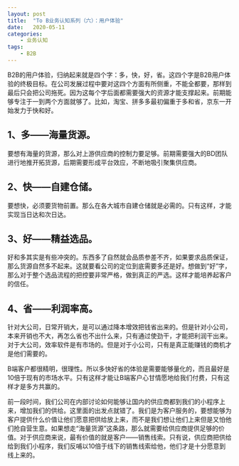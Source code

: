 ```yaml
---
layout: post
title:  "To B业务认知系列（六）：用户体验"
date:   2020-05-11
categories:
    - 业务认知
tags:
    - B2B
---
```


B2B的用户体验，归纳起来就是四个字：多，快，好，省。这四个字是B2B用户体验的终极目标。在公司发展过程中要对这四个方面有所侧重，不能全都要，那样到最后只会把公司拖死。因为这每个字后面都需要强大的资源才能支撑起来。前期能够专注于一到两个方面就够了。比如，淘宝、拼多多最初偏重于多和省，京东一开始发力于快和好。  

## 1、多——海量货源。  

要想有海量的货源，那么对上游供应商的控制力要足够。前期需要强大的BD团队进行地推开拓货源，后期需要形成平台效应，不断地吸引聚集供应商。  

## 2、快——自建仓储。  

要想快，必须要货物前置。那么在各大城市自建仓储就是必需的。只有这样，才能实现当日达和次日达。  

## 3、好——精益选品。  

好和多其实是有些冲突的。东西多了自然就会品质参差不齐，如果要求品质保证，那么货源自然多不起来。这就要看公司的定位到底需要多还是好。想做到“好”字，那么对于整个选品流程的把控要非常严格，做到真正的严选。这样才能培养起客户的信任。  

## 4、省——利润率高。  

针对大公司，日常开销大，是可以通过降本增效把钱省出来的。但是针对小公司，本来开销也不大，再怎么省也不出什么来，只有通过使劲干，才能把利润干出来。对于大公司，效率软件是有市场的。但是对于小公司，只有是真正能赚钱的商机才是他们需要的。

B端客户都很精明，很理性。所以多快好省的体验是需要能够量化的，而且最好是10倍于现有的市场水平。只有这样才能让B端客户心甘情愿地给我们付费，只有这样才是多方共赢的。  

前一段时间，我们公司在内部讨论如何能够让国内的供应商都到我们的小程序上来，增加我们的供给。这里面的出发点就错了。我们是为客户服务的，要想能够为客户提供什么价值让他们愿意把供给放上来，而不是我们想让他们上来但是又怕他们抢自营生意。如果想走“海量货源”这条路，那么就需要给供应商提供足够的价值。对于供应商来说，最有价值的就是客户——销售线索。只有说，供应商把供给给到我们小程序，我们反哺以10倍于线下的销售线索给他，他们才是十分愿意到线上来的。

